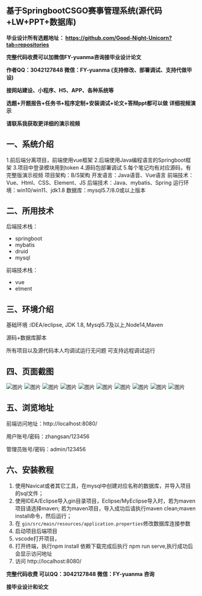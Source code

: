 ## 基于SpringbootCSGO赛事管理系统(源代码+LW+PPT+数据库)
**毕业设计所有选题地址： https://github.com/Good-Night-Unicorn?tab=repositories**

**完整代码收费可以加微信FY-yuanma咨询接毕业设计论文**

**作者QQ：3042127848 微信：FY-yuanma (支持修改、部署调试、支持代做毕设)**

**接网站建设、小程序、H5、APP、各种系统等**

**选题+开题报告+任务书+程序定制+安装调试+论文+答辩ppt都可以做**
**详细视频演示**

**请联系我获取更详细的演示视频**

## 一、系统介绍

1.前后端分离项目，前端使用vue框架
2.后端使用Java编程语言的Springboot框架
3.项目中登录模块用到token
4.源码包部署调试
5.每个笔记均有对应源码，有完整版演示视频
项目架构：B/S架构
开发语言：Java语音、Vue语言
前端技术：Vue、Html、CSS、Element、JS
后端技术：Java、mybatis、Spring
运行环境：win10/win11、jdk1.8
数据库：mysql5.7/8.0或以上版本

## 二、所用技术

后端技术栈：

- springboot
- mybatis
- druid
- mysql

前端技术栈：

- vue
- elment



## 三、环境介绍

基础环境 :IDEA/eclipse, JDK 1.8, Mysql5.7及以上,Node14,Maven

源码+数据库脚本

所有项目以及源代码本人均调试运行无问题 可支持远程调试运行

## 四、页面截图
![图片](https://github.com/user-attachments/assets/f871fe75-847b-4b91-8a40-6d76fc6f7c36)
![图片](https://github.com/user-attachments/assets/c6663e53-e3c9-4b92-bca6-6a6a8c7c50b6)
![图片](https://github.com/user-attachments/assets/24ff41d2-923a-43e2-8ea1-09296177d48d)
![图片](https://github.com/user-attachments/assets/0c23ed0c-2367-4ed0-96fb-a62fdc948114)
![图片](https://github.com/user-attachments/assets/689d8deb-3509-427e-a07c-6e947066a289)
![图片](https://github.com/user-attachments/assets/8846d528-7581-4514-9da7-a8397cccf767)
![图片](https://github.com/user-attachments/assets/2c1b5e28-62ec-4aa0-a9da-c358b6812305)
![图片](https://github.com/user-attachments/assets/8e355ec4-4b3c-4449-b8e8-14788434574b)
![图片](https://github.com/user-attachments/assets/3554d8f7-8c27-451c-b1ce-ec6da621179f)
![图片](https://github.com/user-attachments/assets/b02f3f7a-6885-4c75-86fd-7399dfd69bd5)



## 五、浏览地址

前端访问地址：http://localhost:8080/

用户账号/密码：zhangsan/123456

管理员账号/密码：admin/123456  

## 六、安装教程

1. 使用Navicat或者其它工具，在mysql中创建对应名称的数据库，并导入项目的sql文件；
2. 使用IDEA/Eclipse导入gin目录项目，Eclipse/MyEclipse导入时，若为maven项目请选择maven;
   若为maven项目，导入成功后请执行maven clean;maven install命令，然后运行；
3. 在 `gin/src/main/resources/application.properties`修改数据库连接参数
4. 启动项目后端项目 
5. vscode打开项目，
6. 打开终端，执行npm install 依赖下载完成后执行 npm run serve,执行成功后会显示访问地址
7. 访问  http://localhost:8080/

**完整代码收费  可以QQ：3042127848 微信：FY-yuanma 咨询**

**接毕业设计和论文**
